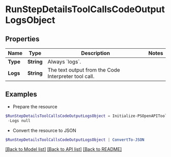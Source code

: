 # RunStepDetailsToolCallsCodeOutputLogsObject
## Properties

Name | Type | Description | Notes
------------ | ------------- | ------------- | -------------
**Type** | **String** | Always &#x60;logs&#x60;. | 
**Logs** | **String** | The text output from the Code Interpreter tool call. | 

## Examples

- Prepare the resource
```powershell
$RunStepDetailsToolCallsCodeOutputLogsObject = Initialize-PSOpenAPIToolsRunStepDetailsToolCallsCodeOutputLogsObject  -Type null `
 -Logs null
```

- Convert the resource to JSON
```powershell
$RunStepDetailsToolCallsCodeOutputLogsObject | ConvertTo-JSON
```

[[Back to Model list]](../README.md#documentation-for-models) [[Back to API list]](../README.md#documentation-for-api-endpoints) [[Back to README]](../README.md)

